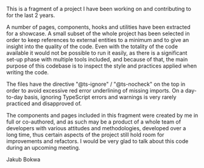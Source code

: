 This is a fragment of a project I have been working on and contributing to for the last 2 years.

A number of pages, components, hooks and utilities have been extracted for a showcase. A small subset of the whole project has been selected in order to keep references to external entities to a minimum and to give an insight into the quality of the code. Even with the totality of the code available it would not be possible to run it easily, as there is a significant set-up phase with multiple tools included, and because of that, the main purpose of this codebase is to inspect the style and practices applied when writing the code.

The files have the directive "@ts-ignore" / "@ts-nocheck" on the top in order to avoid excessive red error underlining of missing imports. On a day-to-day basis, ignoring TypeScript errors and warnings is very rarely practiced and disapproved of.

The components and pages included in this fragment were created by me in full or co-authored, and as such may be a product of a whole team of developers with various attitudes and methodologies, developed over a long time, thus certain aspects of the project still hold room for improvements and refactors. I would be very glad to talk about this code during an upcoming meeting.

Jakub Bokwa
